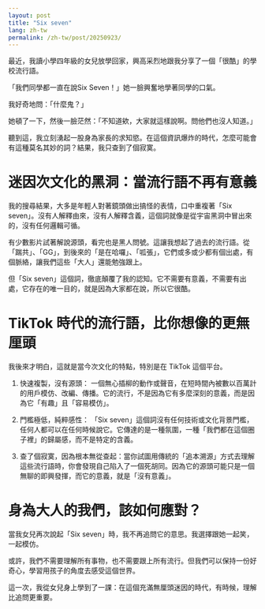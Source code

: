 ```yaml
---
layout: post
title: "Six seven"
lang: zh-tw
permalink: /zh-tw/post/20250923/
---
```

最近，我讀小學四年級的女兒放學回家，興高采烈地跟我分享了一個「很酷」的學校流行語。

「我們同學都一直在說Six Seven！」她一臉興奮地學著同學的口氣。

我好奇地問：「什麼鬼？」

她頓了一下，然後一臉茫然：「不知道欸，大家就這樣說啊。問他們也沒人知道。」

聽到這，我立刻湧起一股身為家長的求知慾。在這個資訊爆炸的時代，怎麼可能會有這種莫名其妙的詞？結果，我只查到了個寂寞。

# 迷因次文化的黑洞：當流行語不再有意義

我的搜尋結果，大多是年輕人對著鏡頭做出搞怪的表情，口中重複著「Six seven」。沒有人解釋由來，沒有人解釋含義，這個詞就像是從宇宙黑洞中冒出來的，沒有任何邏輯可循。

有少數影片試著解說源頭，看完也是黑人問號。這讓我想起了過去的流行語。從「踹共」、「GG」，到後來的「是在哈囉」、「呱張」，它們或多或少都有個出處，有個脈絡，讓我們這些「大人」還能勉強跟上。

但「Six seven」這個詞，徹底顛覆了我的認知。它不需要有意義，不需要有出處，它存在的唯一目的，就是因為大家都在說，所以它很酷。

# TikTok 時代的流行語，比你想像的更無厘頭

我後來才明白，這就是當今次文化的特點，特別是在 TikTok 這個平台。

1. 快速複製，沒有源頭： 一個無心插柳的動作或聲音，在短時間內被數以百萬計的用戶模仿、改編、傳播。它的流行，不是因為它有多麼深刻的意義，而是因為它「有趣」且「容易模仿」。

2. 門檻極低，純粹感性： 「Six seven」這個詞沒有任何技術或文化背景門檻，任何人都可以在任何時候說它。它傳達的是一種氛圍，一種「我們都在這個圈子裡」的歸屬感，而不是特定的含義。

3. 查了個寂寞，因為根本無從查起：當你試圖用傳統的「追本溯源」方式去理解這些流行語時，你會發現自己陷入了一個死胡同。因為它的源頭可能只是一個無聊的即興發揮，而它的意義，就是「沒有意義」。

# 身為大人的我們，該如何應對？

當我女兒再次說起「Six seven」時，我不再追問它的意思。我選擇跟她一起笑，一起模仿。

或許，我們不需要理解所有事物，也不需要跟上所有流行。但我們可以保持一份好奇心，學習用孩子的角度去感受這個世界。

這一次，我從女兒身上學到了一課：在這個充滿無厘頭迷因的時代，有時候，理解比追問更重要。
